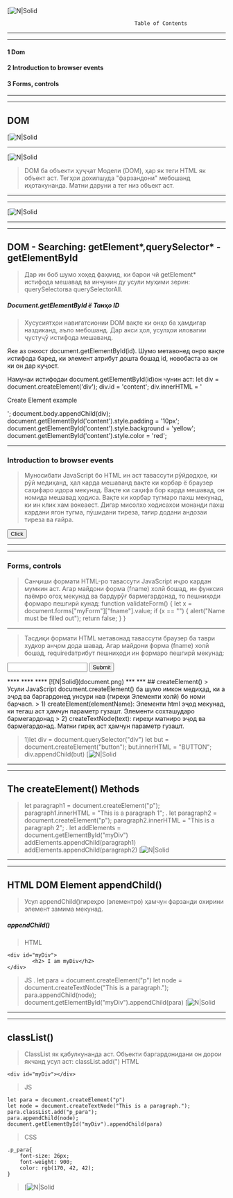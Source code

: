 
[![N|Solid](dom-in-js.jpg)

```
                                         Table of Contents
```
****
****
#### 1 Dom

#### 2 Introduction to browser events

#### 3 Forms, controls
****
****
## DOM
[![N|Solid](que-es-don.png)
***
[![N|Solid](document-object.avif)

> DOM ба объекти ҳуҷҷат
Модели (DOM), ҳар як теги HTML як
объект аст. Тегҳои дохилшуда "фарзандони" мебошанд
иҳотакунанда. Матни даруни а
тег низ объект аст.
***
***
[![N|Solid](image4-1.png)
***
***
## DOM - Searching: getElement*,querySelector* - getElementById
> Дар ин боб шумо хоҳед фаҳмид, ки барои чӣ getElement* истифода мешавад ва инчунин ду усули муҳими зерин: querySelectorва querySelectorAll.

##### Document.getElementById ё Танҳо ID
> Хусусиятҳои навигатсионии DOM вақте ки онҳо ба ҳамдигар наздиканд, аъло мебошанд. Дар акси ҳол, усулҳои иловагии ҷустуҷӯ истифода мешаванд.

Яке аз онхост document.getElementById(id). Шумо метавонед онро вақте истифода баред, ки элемент атрибут дошта бошад id, новобаста аз он ки он дар куҷост.

Намунаи истифодаи document.getElementById(id)он чунин аст:
let div = document.createElement('div');
div.id = 'content';
div.innerHTML = '<p>Create Element example</p>';
document.body.appendChild(div);
document.getElementById('content').style.padding = '10px';
document.getElementById('content').style.background = 'yellow';
document.getElementById('content').style.color = 'red';
***

### Introduction to browser events
>Муносибати JavaScript бо HTML ин аст
тавассути рӯйдодҳое, ки рӯй медиҳанд, ҳал карда мешаванд
вақте ки корбар ё браузер
саҳифаро идора мекунад.
Вақте ки саҳифа бор карда мешавад, он номида мешавад
ҳодиса. Вақте ки корбар тугмаро пахш мекунад,
ки ин клик хам вокеаест. Дигар
мисолхо ходисахои монанди
пахш кардани ягон тугма, пӯшидани тиреза,
тағир додани андозаи тиреза ва ғайра.
<!DOCTYPE html>
<html>
  <head>
    <title>Title of the Document</title>
  </head>
  <body>
    <input id="inputId" type="button" value="Click">
    <script>
      inputId.onclick = function() {
        alert('Welcome to SoftClub');
      };
    </script>
  </body>
</html>

****
***

### Forms, controls

> Санҷиши формати HTML-ро тавассути JavaScript иҷро кардан мумкин аст.
Агар майдони форма (fname) холӣ бошад, ин функсия паёмро огоҳ мекунад ва бардурӯғ бармегардонад, то пешниҳоди формаро пешгирӣ кунад:
function validateForm() {
  let x = document.forms["myForm"]["fname"].value;
  if (x == "") {
    alert("Name must be filled out");
    return false;
  }
}
***
>Тасдиқи формати HTML метавонад тавассути браузер ба таври худкор анҷом дода шавад.
Агар майдони форма (fname) холӣ бошад, requiredатрибут пешниҳоди ин формаро пешгирӣ мекунад:


<form action="/action_page.php" method="post">
  <input type="text" name="fname" required>
  <input type="submit" value="Submit">
</form>
****
****
****
[![N|Solid](document.png)
***
***
## createElement()
> Усули JavaScript document.createElement() ба шумо имкон медиҳад, ки а эҷод ва баргардонед
унсури нав (гиреҳи Элементи холӣ) бо номи барчасп.
> 1) createElement(elementName): Элементи html эҷод мекунад, ки тегаш аст
ҳамчун параметр гузашт. Элементи сохташударо бармегардонад
> 2) createTextNode(text): гиреҳи матниро эҷод ва бармегардонад. Матни гиреҳ аст
ҳамчун параметр гузашт.

> 1)let div = document.querySelector("div")
let but = document.createElement("button");
but.innerHTML = "BUTTON";
div.appendChild(but)
[![N|Solid](Screenshot%20A.png)

***
***
## The createElement() Methods
>let paragraph1 = document.createElement("p");
paragraph1.innerHTML = "This is a paragraph 1";
.
let paragraph2 = document.createElement("p");
paragraph2.innerHTML = "This is a paragraph 2";
.
let addElements = document.getElementById("myDiv")
addElements.appendChild(paragraph1)
addElements.appendChild(paragraph2)
[![N|Solid](Screenshot%20_2.png)
***
***

## HTML DOM Element appendChild()
>Усул appendChild()гиреҳро (элементро) ҳамчун фарзанди охирини элемент замима мекунад.

##### appendChild()
>HTML
```
<div id="myDiv">
        <h2> I am myDiv</h2>
</div>
 ```
> JS 
.
let para = document.createElement("p")
let node = document.createTextNode("This is a paragraph.");
para.appendChild(node);
document.getElementById("myDiv").appendChild(para)
[![N|Solid](Screenshot%203.png)

***
***
## classList()
>ClassList як қабулкунанда аст. Объекти баргардонидани он дорои якчанд усул аст:
classList.add(")
> HTML
```
<div id="myDiv"></div>
```
> JS
```
let para = document.createElement("p")
let node = document.createTextNode("This is a paragraph.");
para.classList.add("p_para");
para.appendChild(node);
document.getElementById("myDiv").appendChild(para)
```
> CSS
```
.p_para{
    font-size: 26px;
    font-weight: 900;
    color: rgb(170, 42, 42);
}
```
> [![N|Solid](Screenshot%204.png)

